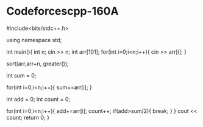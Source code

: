 # Codeforcescpp-160A
#include<bits/stdc++.h>
 
using namespace std;
 
int main(){
  int n;
  cin >> n;
  int arr[101];
  for(int i=0;i<n;i++){
    cin >> arr[i];
  }
 
  sort(arr,arr+n, greater<int>());
 
  int sum = 0;
 
  for(int i=0;i<n;i++){
    sum+=arr[i];
  }
 
  int add = 0;
  int count = 0;
 
  for(int i=0;i<n;i++){
    add+=arr[i];
    count++;
    if(add>sum/2){
      break;
    }
  }
  cout << count;
  return 0;
}
